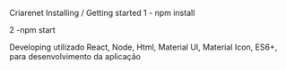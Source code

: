 Criarenet
Installing / Getting started
1 - npm install

2 -npm start

Developing
utilizado React, Node, Html, Material UI, Material Icon, ES6+, para desenvolvimento da aplicação 
